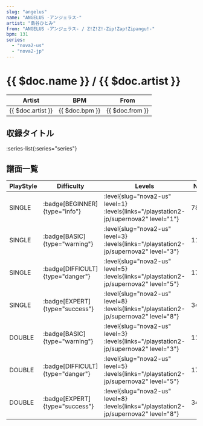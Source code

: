 ```yaml
---
slug: "angelus"
name: "ANGELUS -アンジェラス-"
artist: "島谷ひとみ"
from: "ANGELUS -アンジェラス- / Z!Z!Z!-Zip!Zap!Zipangu!-"
bpm: 131
series:
  - "nova2-us"
  - "nova2-jp"
---
```


# {{ $doc.name }} / {{ $doc.artist }}

|Artist|BPM|From|
|------|---|----|
|{{ $doc.artist }}|{{ $doc.bpm }}|{{ $doc.from }}|

## 収録タイトル

:series-list{:series="series"}

## 譜面一覧

|PlayStyle|Difficulty|Levels|Notes|Movie|
|---------|----------|------|-----|-----|
|SINGLE| :badge[BEGINNER]{type="info"}|<div class="field is-grouped is-grouped-multiline"> :level{slug="nova2-us" level=1}  :levels{links="/playstation2-jp/supernova2" level="1"}</div>|78/2||
|SINGLE| :badge[BASIC]{type="warning"}|<div class="field is-grouped is-grouped-multiline"> :level{slug="nova2-us" level=3}  :levels{links="/playstation2-jp/supernova2" level="3"}</div>|118/17||
|SINGLE| :badge[DIFFICULT]{type="danger"}|<div class="field is-grouped is-grouped-multiline"> :level{slug="nova2-us" level=5}  :levels{links="/playstation2-jp/supernova2" level="5"}</div>|174/21||
|SINGLE| :badge[EXPERT]{type="success"}|<div class="field is-grouped is-grouped-multiline"> :level{slug="nova2-us" level=8}  :levels{links="/playstation2-jp/supernova2" level="8"}</div>|340/11||
|DOUBLE| :badge[BASIC]{type="warning"}|<div class="field is-grouped is-grouped-multiline"> :level{slug="nova2-us" level=3}  :levels{links="/playstation2-jp/supernova2" level="3"}</div>|117/13||
|DOUBLE| :badge[DIFFICULT]{type="danger"}|<div class="field is-grouped is-grouped-multiline"> :level{slug="nova2-us" level=5}  :levels{links="/playstation2-jp/supernova2" level="5"}</div>|174/22||
|DOUBLE| :badge[EXPERT]{type="success"}|<div class="field is-grouped is-grouped-multiline"> :level{slug="nova2-us" level=8}  :levels{links="/playstation2-jp/supernova2" level="8"}</div>|349/4||
